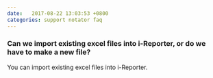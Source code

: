 ```yaml
---
date:   2017-08-22 13:03:53 +0800
categories: support notator faq
---
```

### Can we import existing excel files into i-Reporter, or do we have to make a new file?

You can import existing excel files into i-Reporter.